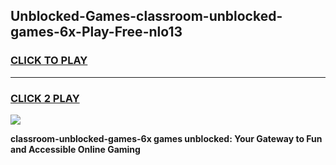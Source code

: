 
## Unblocked-Games-classroom-unblocked-games-6x-Play-Free-nlo13
<h3>
<a href="https://premium76.site?title=classroom-unblocked-games-6x&ref=17A">CLICK TO PLAY</a></h3>
<hr>

<h3>
<a href="https://premium76.site?title=classroom-unblocked-games-6x&ref=17A">CLICK 2 PLAY</a>
  
</h3>

<a href="https://premium76.site?title=classroom-unblocked-games-6x&ref=17A"><img src="https://clearcache.store/games.png"></a>


**classroom-unblocked-games-6x games unblocked: Your Gateway to Fun and Accessible Online Gaming**
